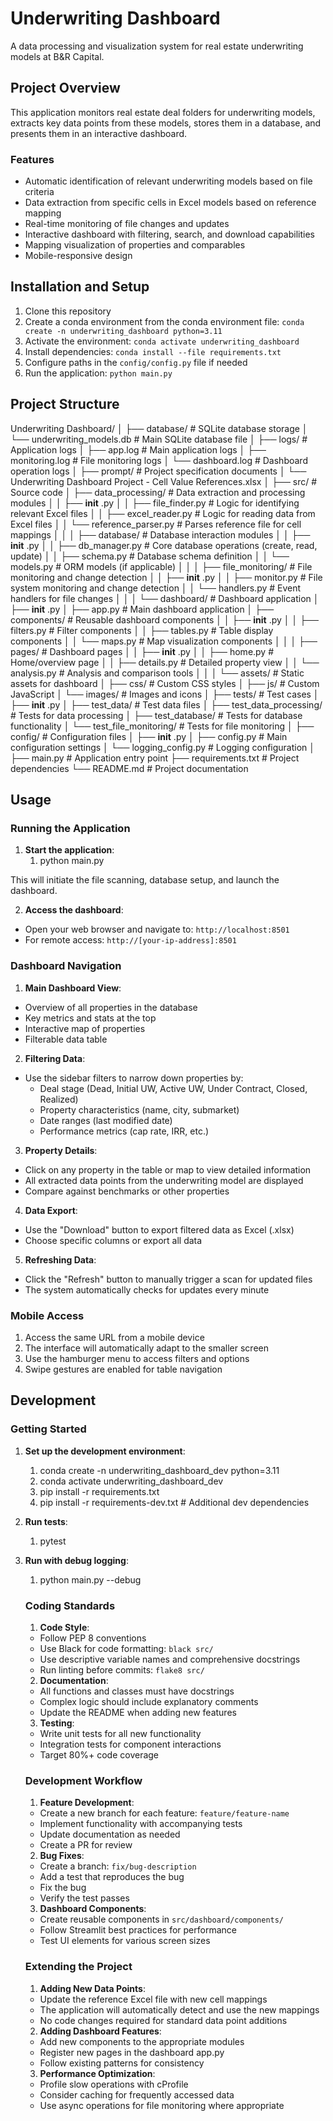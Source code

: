 # Underwriting Dashboard

A data processing and visualization system for real estate underwriting models at B&R Capital.

## Project Overview

This application monitors real estate deal folders for underwriting models, extracts key data points from these models, stores them in a database, and presents them in an interactive dashboard.

### Features

- Automatic identification of relevant underwriting models based on file criteria
- Data extraction from specific cells in Excel models based on reference mapping
- Real-time monitoring of file changes and updates
- Interactive dashboard with filtering, search, and download capabilities
- Mapping visualization of properties and comparables
- Mobile-responsive design

## Installation and Setup

1. Clone this repository
2. Create a conda environment from the conda environment file: `conda create -n underwriting_dashboard python=3.11`
3. Activate the environment: `conda activate underwriting_dashboard`
4. Install dependencies: `conda install --file requirements.txt`
5. Configure paths in the `config/config.py` file if needed
6. Run the application: `python main.py`

## Project Structure

Underwriting Dashboard/
│
├── database/ # SQLite database storage
│ └── underwriting_models.db # Main SQLite database file
│
├── logs/ # Application logs
│ ├── app.log # Main application logs
│ ├── monitoring.log # File monitoring logs
│ └── dashboard.log # Dashboard operation logs
│
├── prompt/ # Project specification documents
│ └── Underwriting Dashboard Project - Cell Value References.xlsx
│
├── src/ # Source code
│ ├── data_processing/ # Data extraction and processing modules
│ │ ├── **init** .py
│ │ ├── file_finder.py # Logic for identifying relevant Excel files
│ │ ├── excel_reader.py # Logic for reading data from Excel files
│ │ └── reference_parser.py # Parses reference file for cell mappings
│ │
│ ├── database/ # Database interaction modules
│ │ ├── **init** .py
│ │ ├── db_manager.py # Core database operations (create, read, update)
│ │ ├── schema.py # Database schema definition
│ │ └── models.py # ORM models (if applicable)
│ │
│ ├── file_monitoring/ # File monitoring and change detection
│ │ ├── **init** .py
│ │ ├── monitor.py # File system monitoring and change detection
│ │ └── handlers.py # Event handlers for file changes
│ │
│ └── dashboard/ # Dashboard application
│ ├── **init** .py
│ ├── app.py # Main dashboard application
│ ├── components/ # Reusable dashboard components
│ │ ├── **init** .py
│ │ ├── filters.py # Filter components
│ │ ├── tables.py # Table display components
│ │ └── maps.py # Map visualization components
│ │
│ ├── pages/ # Dashboard pages
│ │ ├── **init** .py
│ │ ├── home.py # Home/overview page
│ │ ├── details.py # Detailed property view
│ │ └── analysis.py # Analysis and comparison tools
│ │
│ └── assets/ # Static assets for dashboard
│ ├── css/ # Custom CSS styles
│ ├── js/ # Custom JavaScript
│ └── images/ # Images and icons
│
├── tests/ # Test cases
│ ├── **init** .py
│ ├── test_data/ # Test data files
│ ├── test_data_processing/ # Tests for data processing
│ ├── test_database/ # Tests for database functionality
│ └── test_file_monitoring/ # Tests for file monitoring
│
├── config/ # Configuration files
│ ├── **init** .py
│ ├── config.py # Main configuration settings
│ └── logging_config.py # Logging configuration
│
├── main.py # Application entry point
├── requirements.txt # Project dependencies
└── README.md # Project documentation

## Usage

### Running the Application

1. **Start the application**:
   1. python main.py

This will initiate the file scanning, database setup, and launch the dashboard.

2. **Access the dashboard**:

- Open your web browser and navigate to: `http://localhost:8501`
- For remote access: `http://[your-ip-address]:8501`

### Dashboard Navigation

1. **Main Dashboard View**:

- Overview of all properties in the database
- Key metrics and stats at the top
- Interactive map of properties
- Filterable data table

2. **Filtering Data**:

- Use the sidebar filters to narrow down properties by:
  - Deal stage (Dead, Initial UW, Active UW, Under Contract, Closed, Realized)
  - Property characteristics (name, city, submarket)
  - Date ranges (last modified date)
  - Performance metrics (cap rate, IRR, etc.)

3. **Property Details**:

- Click on any property in the table or map to view detailed information
- All extracted data points from the underwriting model are displayed
- Compare against benchmarks or other properties

4. **Data Export**:

- Use the "Download" button to export filtered data as Excel (.xlsx)
- Choose specific columns or export all data

5. **Refreshing Data**:

- Click the "Refresh" button to manually trigger a scan for updated files
- The system automatically checks for updates every minute

### Mobile Access

1. Access the same URL from a mobile device
2. The interface will automatically adapt to the smaller screen
3. Use the hamburger menu to access filters and options
4. Swipe gestures are enabled for table navigation

## Development

### Getting Started

1. **Set up the development environment**:

   1. conda create -n underwriting_dashboard_dev python=3.11
   2. conda activate underwriting_dashboard_dev
   3. pip install -r requirements.txt
   4. pip install -r requirements-dev.txt # Additional dev dependencies
2. **Run tests**:

   1. pytest
3. **Run with debug logging**:

   1. python main.py --debug

   ### Coding Standards


   1. **Code Style**:

   - Follow PEP 8 conventions
   - Use Black for code formatting: `black src/`
   - Use descriptive variable names and comprehensive docstrings
   - Run linting before commits: `flake8 src/`

   2. **Documentation**:

   - All functions and classes must have docstrings
   - Complex logic should include explanatory comments
   - Update the README when adding new features

   3. **Testing**:

   - Write unit tests for all new functionality
   - Integration tests for component interactions
   - Target 80%+ code coverage

   ### Development Workflow

   1. **Feature Development**:

   - Create a new branch for each feature: `feature/feature-name`
   - Implement functionality with accompanying tests
   - Update documentation as needed
   - Create a PR for review

   2. **Bug Fixes**:

   - Create a branch: `fix/bug-description`
   - Add a test that reproduces the bug
   - Fix the bug
   - Verify the test passes

   3. **Dashboard Components**:

   - Create reusable components in `src/dashboard/components/`
   - Follow Streamlit best practices for performance
   - Test UI elements for various screen sizes

   ### Extending the Project

   1. **Adding New Data Points**:

   - Update the reference Excel file with new cell mappings
   - The application will automatically detect and use the new mappings
   - No code changes required for standard data point additions

   2. **Adding Dashboard Features**:

   - Add new components to the appropriate modules
   - Register new pages in the dashboard app.py
   - Follow existing patterns for consistency

   3. **Performance Optimization**:

   - Profile slow operations with cProfile
   - Consider caching for frequently accessed data
   - Use async operations for file monitoring where appropriate
